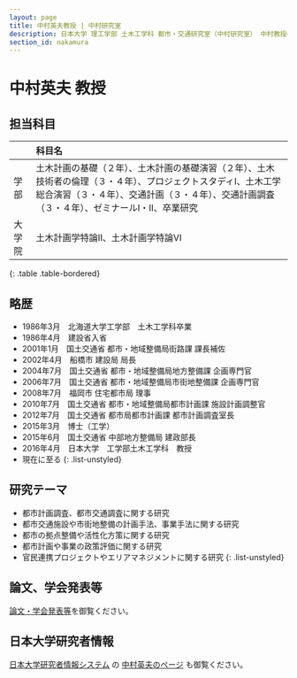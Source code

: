 ```yaml
---
layout: page
title: 中村英夫教授 | 中村研究室
description: 日本大学 理工学部 土木工学科 都市・交通研究室（中村研究室） 中村教授のプロフィール
section_id: nakamura
---
```

# 中村英夫 教授

## 担当科目

||科目名|
|:-|:-|
|学部|土木計画の基礎（２年）、土木計画の基礎演習（２年）、土木技術者の倫理（３・４年）、プロジェクトスタディ&#8544;、土木工学総合演習（３・４年）、交通計画（３・４年）、交通計画調査（３・４年）、ゼミナール&#8544;・&#8545;、卒業研究|
|大学院|土木計画学特論&#8545;、土木計画学特論&#8549;|
{: .table .table-bordered}

## 略歴

* 1986年3月　北海道大学工学部　土木工学科卒業
* 1986年4月　建設省入省
* 2001年1月　国土交通省  都市・地域整備局街路課  課長補佐
* 2002年4月　船橋市  建設局  局長
* 2004年7月　国土交通省  都市・地域整備局地方整備課  企画専門官
* 2006年7月　国土交通省  都市・地域整備局市街地整備課  企画専門官
* 2008年7月　福岡市  住宅都市局  理事
* 2010年7月　国土交通省  都市・地域整備局都市計画課  施設計画調整官
* 2012年7月　国土交通省  都市局都市計画課  都市計画調査室長
* 2015年3月　博士（工学）
* 2015年6月　国土交通省  中部地方整備局  建政部長
* 2016年4月　日本大学　工学部土木工学科　教授
* 現在に至る
{: .list-unstyled}

## 研究テーマ

* 都市計画調査、都市交通調査に関する研究
* 都市交通施設や市街地整備の計画手法、事業手法に関する研究
* 都市の拠点整備や活性化方策に関する研究
* 都市計画や事業の政策評価に関する研究
* 官民連携プロジェクトやエリアマネジメントに関する研究
{: .list-unstyled}

## 論文、学会発表等

[論文・学会発表等](papers)を御覧ください。

## 日本大学研究者情報

[日本大学研究者情報システム](http://kenkyu-web.cin.nihon-u.ac.jp/scripts/websearch/index.htm?lang=ja)
の
[中村英夫のページ](http://kenkyu-web.cin.nihon-u.ac.jp/Profiles/129/0012852/profile.html)
も御覧ください。
